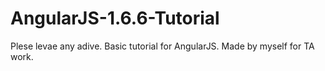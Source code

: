 # AngularJS-1.6.6-Tutorial

Plese levae any adive. Basic tutorial for AngularJS. Made by myself for TA work.
